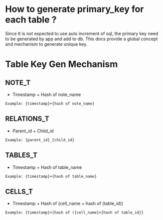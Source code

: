 # How to generate primary_key for each table ?
Since It is not expected to use auto increment of sql, the primary key need to be generated by app and add to db. This docs provide a global concept and mechanism to generate unique key. 

# Table Key Gen Mechanism

## NOTE_T
- Timestamp + Hash of note_name

```
Example: {timestamp}+{hash of note_name}
```

## RELATIONS_T
- Parent_id + Child_id

```
Example: {parent_id}_{child_id}
```

## TABLES_T
- Timestamp + Hash of table_name

```
Example: {timestamp}+{hash of table_name}
```

## CELLS_T
- Timestamp + Hash of (cell_name + hash of (table_id))

```
Example: {timestamp}+{hash of ({cell_name}+{hash of table_id}}
```
